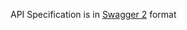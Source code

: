 API Specification is in [Swagger 2](https://swagger.io/docs/specification/2-0/describing-responses/) format